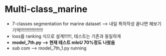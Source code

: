 # Multi-class_marine
* 7-classes segmentation for marine dataset --> 내일 특허작성 끝나면 해보기 기억!!!!!!!!!!!!!!!!!!
* loss를 ranking 식으로 설계!!!!!!, 테스트는 기존과 동일하게
* **model_7th.py --> 현재 테스트 mIoU 70%정도 나왔음**
* sub com --> model_7th_1.py running
